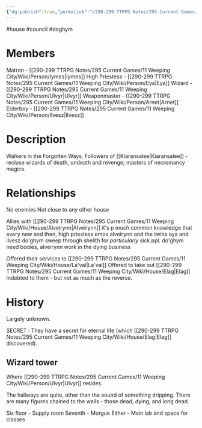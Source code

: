 ```yaml
---
{"dg-publish":true,"permalink":"/290-299 TTRPG Notes/295 Current Games/11 Weeping City/Wiki/House/Do'ghym/"}
---
```



#house #council #doghym 

# Members

Matron - [[290-299 TTRPG Notes/295 Current Games/11 Weeping City/Wiki/Person/Iymes\|Iymes]]
High Priestess - [[290-299 TTRPG Notes/295 Current Games/11 Weeping City/Wiki/Person/Eya\|Eya]]
Wizard - [[290-299 TTRPG Notes/295 Current Games/11 Weeping City/Wiki/Person/Ulvyr\|Ulvyr]]
Weaponmaster - [[290-299 TTRPG Notes/295 Current Games/11 Weeping City/Wiki/Person/Arnet\|Arnet]] 
Elderboy - [[290-299 TTRPG Notes/295 Current Games/11 Weeping City/Wiki/Person/Ilvesz\|Ilvesz]]

# Description

Walkers in the Forgotten Ways, Followers of [[Kiaransalee\|Kiaransalee]] - recluse wizards of death, undeath and revenge; masters of necromancy magics.

# Relationships

No enemies
Not close to any other house

Allies with [[290-299 TTRPG Notes/295 Current Games/11 Weeping City/Wiki/House/Alveirynn\|Alveirynn]]
	it's p much common knowledge that every now and then, high priestess emos alveirynn and the twins eya and ilvesz do'ghym sweep through shelith for _particularly_ sick ppl. do'ghym need bodies, alveirynn work in the dying business

Offered their services to [[290-299 TTRPG Notes/295 Current Games/11 Weeping City/Wiki/House/La'val\|La'val]] 
	Offered to take out [[290-299 TTRPG Notes/295 Current Games/11 Weeping City/Wiki/House/Elag\|Elag]]
	Indebted to them - but not as much as the reverse.

# History

Largely unknown.

SECRET : They have a secret for eternal life (which [[290-299 TTRPG Notes/295 Current Games/11 Weeping City/Wiki/House/Elag\|Elag]] discovered).

## Wizard tower

Where [[290-299 TTRPG Notes/295 Current Games/11 Weeping City/Wiki/Person/Ulvyr\|Ulvyr]] resides.

The hallways are quite, other than the sound of something dripping.
There are many figures chained to the walls - those dead, dying, and long dead.

Six floor - Supply room
Seventh - Morgue
Either - Main lab and space for classes
